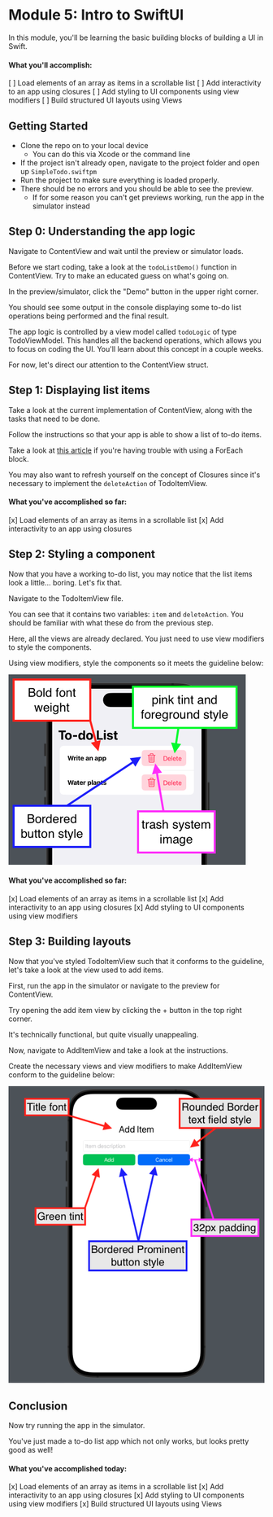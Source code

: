 # Module 5: Intro to SwiftUI

In this module, you'll be learning the basic building blocks of building a UI
in Swift.

#### What you'll accomplish:

[ ] Load elements of an array as items in a scrollable list
[ ] Add interactivity to an app using closures
[ ] Add styling to UI components using view modifiers
[ ] Build structured UI layouts using Views

## Getting Started

- Clone the repo on to your local device
    - You can do this via Xcode or the command line
- If the project isn't already open, navigate to the project folder and
  open up `SimpleTodo.swiftpm`
- Run the project to make sure everything is loaded properly.
- There should be no errors and you should be able to see the preview.
    - If for some reason you can't get previews working, run the app in the
      simulator instead
    
## Step 0: Understanding the app logic

Navigate to ContentView and wait until the preview or simulator loads.

Before we start coding, take a look at the `todoListDemo()` function in
ContentView. Try to make an educated guess on what's going on.

In the preview/simulator, click the "Demo" button in the upper right corner.

You should see some output in the console displaying some to-do list operations
being performed and the final result.

The app logic is controlled by a view model called `todoLogic` of type
TodoViewModel. This handles all the backend operations, which allows you to
focus on coding the UI. You'll learn about this concept in a couple weeks.

For now, let's direct our attention to the ContentView struct.

## Step 1: Displaying list items

Take a look at the current implementation of ContentView, along with the
tasks that need to be done.

Follow the instructions so that your app is able to show a list of to-do items.

Take a look at 
[this article](https://developer.apple.com/documentation/swiftui/foreach)
if you're having trouble with using a ForEach block.

You may also want to refresh yourself on the concept of Closures since it's
necessary to implement the `deleteAction` of TodoItemView.

#### What you've accomplished so far:

[x] Load elements of an array as items in a scrollable list
[x] Add interactivity to an app using closures

## Step 2: Styling a component

Now that you have a working to-do list, you may notice that the list items
look a little... boring. Let's fix that.

Navigate to the TodoItemView file.

You can see that it contains two variables: `item` and `deleteAction`.
You should be familiar with what these do from the previous step.

Here, all the views are already declared. You just need to use view modifiers
to style the components.

Using view modifiers, style the components so it meets
the guideline below:

![Screenshot showing all the modifications for TodoItemView](./TodoItemView_Guideline.png)

#### What you've accomplished so far:

[x] Load elements of an array as items in a scrollable list
[x] Add interactivity to an app using closures
[x] Add styling to UI components using view modifiers

## Step 3: Building layouts

Now that you've styled TodoItemView such that it conforms to the guideline,
let's take a look at the view used to add items.

First, run the app in the simulator or navigate to the preview for ContentView.

Try opening the add item view by clicking the + button in the top right corner.

It's technically functional, but quite visually unappealing.

Now, navigate to AddItemView and take a look at the instructions.

Create the necessary views and view modifiers to make AddItemView conform to
the guideline below:

![Screenshot showing all the modifications for AddItemView](./AddItemView_Guideline.png)

## Conclusion

Now try running the app in the simulator.

You've just made a to-do list app which not only works, but looks pretty good
as well!

#### What you've accomplished today:

[x] Load elements of an array as items in a scrollable list
[x] Add interactivity to an app using closures
[x] Add styling to UI components using view modifiers
[x] Build structured UI layouts using Views
